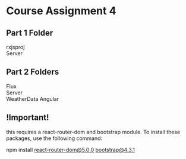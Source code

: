 # Course Assignment 4
## Part 1 Folder
rxjsproj </br>
Server

## Part 2 Folders
Flux </br>
Server </br>
WeatherData Angular

## !Important!

this requires a react-router-dom and bootstrap module. To install these packages, use the following command:

npm install react-router-dom@5.0.0 bootstrap@4.3.1 
